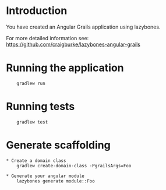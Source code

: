 # Introduction

You have created an Angular Grails application using lazybones.

For more detailed information see:
https://github.com/craigburke/lazybones-angular-grails

# Running the application
		gradlew run

# Running tests
		gradlew test
		
# Generate scaffolding

	* Create a domain class
		gradlew create-domain-class -PgrailsArgs=Foo

	* Generate your angular module
		lazybones generate module::Foo

